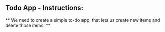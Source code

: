 ## Todo App - Instructions:
 **  We need to create a simple to-do app, that lets us create new items and delete those items.
 **

<!--  1.- Fork and clone this repository, doing a: `git clone https://github.com/avomakesart/ti-react-todo.git`
 
 2.- Create an array of default values for the to-do list.
 
 3.- Iterate that array of values in the to-do list.
 
 4.- Now let's begging with the todo form input, add the ability to add new values in the existing array, (input and submit button).
 
 5.- We need to validate if the item is already on the todo list, is that the case then we will need to prevent a duplicate value to be inserted in the todo list.
 
 6.- Now we need to delete items, add a button next to the item and add the ability to delete items.
 
 7.- Extra point: Add a validation, to prevent empty values to be inserted in the todo list.
 
 8.- Extra point: add style to the to-do list.
 
 9.- Extra point: improve the app's performance
 
 
 **  Note: you are free to use any design system or CSS framework/library.**

